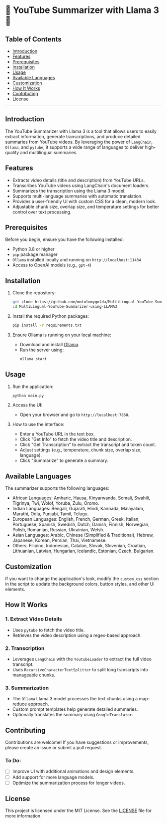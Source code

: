 
# 🌿 YouTube Summarizer with Llama 3 🌿

## Table of Contents
- [Introduction](#introduction)
- [Features](#features)
- [Prerequisites](#prerequisites)
- [Installation](#installation)
- [Usage](#usage)
- [Available Languages](#available-languages)
- [Customization](#customization)
- [How It Works](#how-it-works)
- [Contributing](#contributing)
- [License](#license)

---

## Introduction
The YouTube Summarizer with Llama 3 is a tool that allows users to easily extract information, generate transcriptions, and produce detailed summaries from YouTube videos. By leveraging the power of `LangChain`, `Ollama`, and `pytube`, it supports a wide range of languages to deliver high-quality and multilingual summaries.

## Features
- Extracts video details (title and description) from YouTube URLs.
- Transcribes YouTube videos using LangChain's document loaders.
- Summarizes the transcription using the Llama 3 model.
- Supports multi-language summaries with automatic translation.
- Provides a user-friendly UI with custom CSS for a clean, modern look.
- Adjustable chunk size, overlap size, and temperature settings for better control over text processing.

## Prerequisites
Before you begin, ensure you have the following installed:
- Python 3.8 or higher
- `pip` package manager
- `Ollama` installed locally and running on `http://localhost:11434`
- Access to OpenAI models (e.g., `gpt-4`)

## Installation

1. Clone the repository:
    ```bash
    git clone https://github.com/motolomygolda/MultiLingual-YouTube-Summarizer-using-LLAMA3.git
    cd MultiLingual-YouTube-Summarizer-using-LLAMA3
    ```

2. Install the required Python packages:
    ```bash
    pip install -r requirements.txt
    ```

3. Ensure Ollama is running on your local machine:
    - Download and install [Ollama](https://ollama.com).
    - Run the server using:
      ```bash
      ollama start
      ```

## Usage
1. Run the application:
    ```bash
    python main.py
    ```
   
2. Access the UI:
   - Open your browser and go to `http://localhost:7860`.
   
3. How to use the interface:
   - Enter a YouTube URL in the text box.
   - Click "Get Info" to fetch the video title and description.
   - Click "Get Transcription" to extract the transcript and token count.
   - Adjust settings (e.g., temperature, chunk size, overlap size, language).
   - Click "Summarize" to generate a summary.

## Available Languages
The summarizer supports the following languages:
- African Languages: Amharic, Hausa, Kinyarwanda, Somali, Swahili, Tigrinya, Twi, Wolof, Yoruba, Zulu, Oromo.
- Indian Languages: Bengali, Gujarati, Hindi, Kannada, Malayalam, Marathi, Odia, Punjabi, Tamil, Telugu.
- European Languages: English, French, German, Greek, Italian, Portuguese, Spanish, Swedish, Dutch, Danish, Finnish, Norwegian, Polish, Romanian, Russian, Ukrainian, Welsh.
- Asian Languages: Arabic, Chinese (Simplified & Traditional), Hebrew, Japanese, Korean, Persian, Thai, Vietnamese.
- Others: Filipino, Indonesian, Catalan, Slovak, Slovenian, Croatian, Lithuanian, Latvian, Hungarian, Icelandic, Estonian, Czech, Bulgarian.

## Customization
If you want to change the application's look, modify the `custom_css` section in the script to update the background colors, button styles, and other UI elements.

## How It Works
### 1. Extract Video Details
- Uses `pytube` to fetch the video title.
- Retrieves the video description using a regex-based approach.

### 2. Transcription
- Leverages `LangChain` with the `YoutubeLoader` to extract the full video transcript.
- Uses `RecursiveCharacterTextSplitter` to split long transcripts into manageable chunks.

### 3. Summarization
- The `Ollama` Llama 3 model processes the text chunks using a map-reduce approach.
- Custom prompt templates help generate detailed summaries.
- Optionally translates the summary using `GoogleTranslator`.

## Contributing
Contributions are welcome! If you have suggestions or improvements, please create an issue or submit a pull request.

### To Do:
- [ ] Improve UI with additional animations and design elements.
- [ ] Add support for more language models.
- [ ] Optimize the summarization process for longer videos.

## License
This project is licensed under the MIT License. See the [LICENSE](LICENSE) file for more information.


